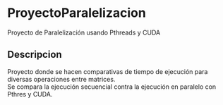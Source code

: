 # ProyectoParalelizacion
Proyecto de Paralelización usando Pthreads y CUDA

## Descripcion
Proyecto donde se hacen comparativas de tiempo de ejecución para diversas operaciones entre matrices. <br />
Se compara la ejecución secuencial contra la ejecución en paralelo con Pthres y CUDA.
